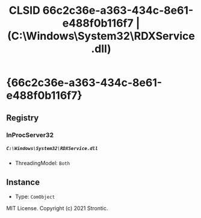 ﻿---
title: "CLSID 66c2c36e-a363-434c-8e61-e488f0b116f7 | (C:\\Windows\\System32\\RDXService.dll)"
excerpt: What is COM-Object CLSID 66c2c36e-a363-434c-8e61-e488f0b116f7?
---

# {66c2c36e-a363-434c-8e61-e488f0b116f7}


## Registry


### InProcServer32

##### `C:\Windows\System32\RDXService.dll`
* ThreadingModel: `Both`

## Instance

* Type: `ComObject`

MIT License. Copyright (c) 2021 Strontic.


